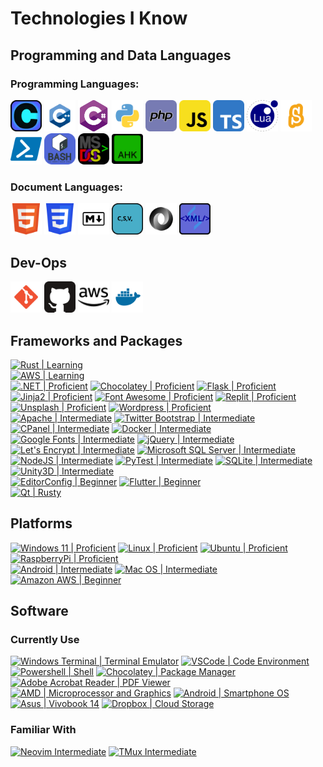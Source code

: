 # Technologies I Know #

## Programming and Data Languages ##

### Programming Languages: ###

<a href="https://www.open-std.org/jtc1/sc22/wg14/"><img width="50" src="/Assets/Icons/c_badge.svg" alt="C" /></a> <a href="https://isocpp.org/"><img width="50" src="/Assets/node_modules/super-tiny-icons/images/svg/cplusplus.svg" alt="C++" /></a> <a href="https://dotnet.microsoft.com/en-us/languages/csharp"><img width="50" src="/Assets/Icons/C-Sharp.svg" alt="C#" /></a> <a href="https://www.python.org/"><img width="50" src="/Assets/node_modules/super-tiny-icons/images/svg/python.svg" alt="Python 3.11" /></a> <a href="https://www.php.net/"><img width="50" src="/Assets/node_modules/super-tiny-icons/images/svg/php.svg" alt="PHP 7.0" /></a> <a href="https://developer.mozilla.org/en-US/docs/Web/javascript"><img width="50" src="/Assets/node_modules/super-tiny-icons/images/svg/javascript.svg" alt="JavaScript" /></a> <a href="https://www.typescriptlang.org/"><img width="50" src="/Assets/node_modules/super-tiny-icons/images/svg/typescript.svg" alt="TypeScript" /></a> <a href="https://www.lua.org/"><img width="50" src="/Assets/Icons/lua-icon.svg" alt="Lua" /></a> <a href="https://scratch.mit.edu/"><img width="50" src="/Assets/Icons/scratch-icon.svg" alt="Scratch" /></a> <a href="https://learn.microsoft.com/en-us/powershell/"><img width="50" src="/Assets/Icons/powershell-icon.svg" alt="Powershell" /></a> <a href="https://www.gnu.org/software/bash/"><img width="50" src="/Assets/Icons/bash.svg" alt="Bash" /></a> <a href="https://learn.microsoft.com/en-us/windows-server/administration/windows-commands/windows-commands"><img width="50" src="/Assets/Icons/batch.svg" alt="Batch Script" /></a> <a href="https://www.autohotkey.com/"><img width="50" src="/Assets/Icons/autohotkey.svg" alt="AutoHotKey" /></a>
<br />

### Document Languages: ###

<a href="https://www.w3.org/html/"><img width="50" src="/Assets/node_modules/super-tiny-icons/images/svg/html5.svg" alt="HTML5" /></a> <a href="https://www.w3.org/Style/CSS/Overview.en.html"><img width="50" src="/Assets/node_modules/super-tiny-icons/images/svg/css3.svg" alt="CSS3" /></a> <a href="https://daringfireball.net/projects/markdown/"><img width="50" src="/Assets/node_modules/super-tiny-icons/images/svg/markdown.svg" alt="Markdown" /></a> <a href="https://en.wikipedia.org/wiki/Comma-separated_values"><img width="50" src="/Assets/Icons/CSV_badge.svg" alt="CSV" /></a> <a href="https://www.json.org/json-en.html"><img width="50" src="/Assets/node_modules/super-tiny-icons/images/svg/json.svg" alt="JSON" /></a> <a href="https://www.w3.org/XML/"><img width="50" src="/Assets/Icons/XML_badge.svg" alt="XML" /></a>
<!-- <img width="50" src="/Assets/Icons/dockerfile.svg" alt="Dockerfile" />
<img width="50" src="/Assets/Icons/docker-compose.svg" alt="Docker-Compose" /> -->
<!-- <img width="50" src="/Assets/Icons/ini.svg" alt="[INI]" /> -->
<!-- <img width="50" src="/Assets/Icons/yaml.svg" alt="YAML" /> -->

## Dev-Ops ##

<a href="https://git-scm.com/"><img width="50" src="/Assets/node_modules/super-tiny-icons/images/svg/git.svg" alt="Git" /></a> <a href="https://github.com/GinoMan/"><img width="50" src="/Assets/node_modules/super-tiny-icons/images/svg/github.svg" alt="Github" /></a> <a href="https://aws.amazon.com/"><img width="50" src="/Assets/Icons/amazonaws.svg" alt="Amazon AWS" /></a> <a href="https://www.docker.com/"><img width="50" src="/Assets/node_modules/super-tiny-icons/images/svg/docker.svg" alt="Docker" /></a>
<!-- <a href="https://trello.com/"><img width="50" src="/Assets/node_modules/super-tiny-icons/images/svg/trello.svg" alt="Trello" /></a> -->

<!-- Add The following Technologies:
- 
-->

## Frameworks and Packages ##

[![Rust | Learning](https://img.shields.io/badge/Rust-Learning-orange?logo=rust&logoColor=white&style=flat)](https://www.rust-lang.org)<br/>
[![AWS | Learning](https://img.shields.io/badge/AWS-Learning-orange?logo=amazonaws&logoColor=white&style=flat)](https://aws.amazon.com)<br/>
[![.NET | Proficient](https://img.shields.io/badge/.NET-Proficient-darkgreen?logo=dotnet&logoColor=white&style=flat)](https://dotnet.microsoft.com/en-us/)
[![Chocolatey | Proficient](https://img.shields.io/badge/Chocolatey-Proficient-darkgreen?logo=chocolatey&logoColor=white&style=flat)](https://community.chocolatey.org/)
[![Flask | Proficient](https://img.shields.io/badge/Flask-Proficient-darkgreen?logo=flask&logoColor=white&style=flat)](https://flask.palletsprojects.com)
[![Jinja2 | Proficient](https://img.shields.io/badge/Jinja2-Proficient-darkgreen?logo=jinja&logoColor=white&style=flat)](https://jinja.palletsprojects.com)
[![Font Awesome | Proficient](https://img.shields.io/badge/Font%20Awesome-Proficient-darkgreen?logo=fontawesome&logoColor=white&style=flat)](https://fontawesome.com/)
[![Replit | Proficient](https://img.shields.io/badge/Replit-Proficient-darkgreen?logo=replit&logoColor=white&style=flat)](https://replit.com/@GinoMan)
[![Unsplash | Proficient](https://img.shields.io/badge/Unsplash-Proficient-darkgreen?logo=unsplash&logoColor=white&style=flat)](https://unsplash.com/)
[![Wordpress | Proficient](https://img.shields.io/badge/Wordpress-Proficient-darkgreen?logo=wordpress&logoColor=white&style=flat)](https://wordpress.org/)<br/>
[![Apache | Intermediate](https://img.shields.io/badge/Apache%20HTTPd-Intermediate-yellowgreen?logo=apache&logoColor=white&style=flat)](https://httpd.apache.org/)
[![Twitter Bootstrap | Intermediate](https://img.shields.io/badge/Twitter%20Bootstrap-Intermediate-yellowgreen?logo=bootstrap&logoColor=white&style=flat)](https://getbootstrap.com/2.0.2/)
[![CPanel | Intermediate](https://img.shields.io/badge/CPanel-Intermediate-yellowgreen?logo=alpinelinux&logoColor=white&style=flat)](https://www.cpanel.com/)
[![Docker | Intermediate](https://img.shields.io/badge/Docker-Intermediate-yellowgreen?logo=docker&logoColor=white&style=flat)](https://docker.io)
[![Google Fonts | Intermediate](https://img.shields.io/badge/Google%20Fonts-Intermediate-yellowgreen?logo=googlefonts&logoColor=white&style=flat)](https://fonts.google.com)
[![jQuery | Intermediate](https://img.shields.io/badge/jQuery-Intermediate-yellowgreen?logo=jquery&logoColor=white&style=flat)](https://jquery.com/)
[![Let's Encrypt | Intermediate](https://img.shields.io/badge/Let's%20Encrypt-Intermediate-yellowgreen?logo=letsencrypt&logoColor=white&style=flat)](https://letsencrypt.org/)
[![Microsoft SQL Server | Intermediate](https://img.shields.io/badge/Microsoft_SQL_Server-Intermediate-yellowgreen?logo=microsoftsqlserver&logoColor=white&style=flat)](https://www.microsoft.com/en-us/sql-server/)
[![NodeJS | Intermediate](https://img.shields.io/badge/NodeJS-Intermediate-yellowgreen?logo=nodedotjs&logoColor=white&style=flat)](https://nodejs.org/)
[![PyTest | Intermediate](https://img.shields.io/badge/PyTest-Intermediate-yellowgreen?logo=pytest&logoColor=white&style=flat)](https://pytest.org/)
[![SQLite | Intermediate](https://img.shields.io/badge/SQLite-Intermediate-yellowgreen?logo=sqlite&logoColor=white&style=flat)](https://www.sqlite.org/index.html)
[![Unity3D | Intermediate](https://img.shields.io/badge/Unity3D-Intermediate-yellowgreen?logo=unity&logoColor=white&style=flat)](https://unity.com/)<br/>
[![EditorConfig | Beginner](https://img.shields.io/badge/EditorConfig-Beginner-blue?logo=editorconfig&logoColor=white&style=flat)](https://editorconfig.org/)
[![Flutter | Beginner](https://img.shields.io/badge/Flutter-Beginner-blue?logo=flutter&logoColor=white&style=flat)](https://flutter.dev/)<br/>
[![Qt | Rusty](https://img.shields.io/badge/Qt-Rusty-darkred?logo=qt&logoColor=white&style=flat)](https://www.qt.io/)

## Platforms ##

[![Windows 11 | Proficient](https://img.shields.io/badge/Windows_11-Proficient-darkgreen?logo=windows&logoColor=white&style=flat)](https://www.microsoft.com/en-us/windows)
[![Linux | Proficient](https://img.shields.io/badge/Linux-Proficient-darkgreen?logo=linux&logoColor=white&style=flat)](https://www.linux.com/)
[![Ubuntu | Proficient](https://img.shields.io/badge/Ubuntu-Proficient-darkgreen?logo=ubuntu&logoColor=white&style=flat)](https://ubuntu.com/)
[![RaspberryPi | Proficient](https://img.shields.io/badge/RaspberryPi-Proficient-darkgreen?logo=raspberrypi&logoColor=white&style=flat)](https://www.raspberrypi.com/)<br/>
[![Android | Intermediate](https://img.shields.io/badge/Android-Intermediate-yellowgreen?logo=android&logoColor=white&style=flat)](https://www.android.com/)
[![Mac OS | Intermediate](https://img.shields.io/badge/Mac%20OS-Intermediate-yellowgreen?logo=macos&logoColor=white&style=flat)](https://www.apple.com/in/macos/monterey/)
[![Amazon AWS | Beginner](https://img.shields.io/badge/Amazon_AWS-Beginner-darkgreen?logo=amazonaws&logoColor=white&style=flat)](https://aws.amazon.com/)

## Software ##

### Currently Use ###

[![Windows Terminal | Terminal Emulator](https://img.shields.io/badge/Windows_Terminal-Terminal_Emulator-darkgreen?logo=windowsterminal&logoColor=white&style=flat)](https://github.com/microsoft/terminal)
[![VSCode | Code Environment](https://img.shields.io/badge/VSCode-Code_Environment-darkgreen?logo=visualstudiocode&logoColor=white&style=flat)](https://code.visualstudio.com)
[![Powershell | Shell](https://img.shields.io/badge/Powershell-Shell-darkgreen?logo=powershell&logoColor=white&style=flat)](https://learn.microsoft.com/en-us/powershell/)
[![Chocolatey | Package Manager](https://img.shields.io/badge/Chocolatey-Package_Manager-darkgreen?logo=chocolatey&logoColor=white&style=flat)](https://community.chocolatey.org/)
[![Adobe Acrobat Reader | PDF Viewer](https://img.shields.io/badge/Adobe_Acrobat_Reader-PDF_Viewer-darkgreen?logo=adobeacrobatreader&logoColor=white&style=flat)](https://www.adobe.com/acrobat)
[![AMD | Microprocessor and Graphics](https://img.shields.io/badge/AMD-Microprocessor_and_Graphics-darkgreen?logo=amd&logoColor=white&style=flat)](https://www.amd.com)
[![Android | Smartphone OS](https://img.shields.io/badge/Android-Smartphone_OS-darkgreen?logo=android&logoColor=white&style=flat)](https://android.google.com)
[![Asus | Vivobook 14](https://img.shields.io/badge/Asus-Vivobook_14-darkgreen?logo=asus&logoColor=white&style=flat)](https://asus.com)
[![Dropbox | Cloud Storage](https://img.shields.io/badge/Dropbox-Cloud_Storage-darkblue?logo=dropbox&logoColor=white&style=flat)](https://dropbox.com)

### Familiar With ###

[![Neovim Intermediate](https://img.shields.io/badge/Neovim-Intermediate-yellowgreen?logo=neovim&logoColor=white&style=flat)](https://neovim.io/)
[![TMux Intermediate](https://img.shields.io/badge/TMux-Intermediate-yellowgreen?logo=tmux&logoColor=white&style=flat)](https://github.com/tmux/tmux)

<!-- 
Using:
- adblockplus
- adobeacrobatreader
- amd
- android
- apache
- asus
- autohotkey
- battledotnet
- chocolatey
- codecov
- curl
- discord
- docker
- dropbox
- duckduckgo
- epicgames
- 

Look Into:
- codersrank
- codewars

Familiar With:
- dovecot

-->